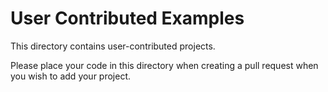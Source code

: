 # User Contributed Examples

This directory contains user-contributed projects. 

Please place your code in this
directory when creating a pull request when you wish to add your project.